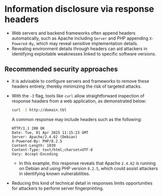 # Information disclosure via response headers

* Web servers and backend frameworks often append headers automatically, such as Apache including `Server` and PHP appending `X-Powered-By`, which may reveal sensitive implementation details.
* Revealing environment details through headers can aid attackers in identifying exploitable weaknesses linked to specific software versions.

## Recommended security approaches

* It is advisable to configure servers and frameworks to remove these headers entirely, thereby minimizing the risk of targeted attacks.
* With the `-I` flag, tools like `curl` allow straightforward inspection of response headers from a web application, as demonstrated below:

  ```bash
  curl -I http://domain.tbl
  ```
  
  A common response may include headers such as the following:

  ```http
  HTTP/1.1 200 OK
  Date: Tue, 01 Apr 2025 11:15:23 GMT
  Server: Apache/2.4.62 (Debian)
  X-Powered-By: PHP/8.2.5
  Content-Length: 1039
  Content-Type: text/html;charset=UTF-8
  Vary: Accept-Encoding
  ```

  * In this example, this response reveals that Apache `2.4.62` is running on Debian and using PHP version `8.2.5`, which could assist attackers in identifying known vulnerabilities.
* Reducing this kind of technical detail in responses limits opportunities for attackers to perform server fingerprinting.
